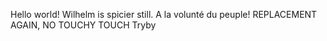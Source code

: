 Hello world!
Wilhelm is spicier still.
A la volunté du peuple!
REPLACEMENT AGAIN, NO TOUCHY TOUCH
Tryby
